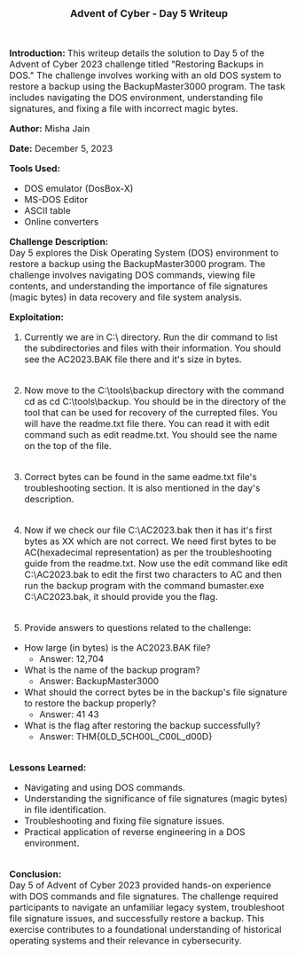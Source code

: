 <font size = '4'>
<p align = 'center'>
<b>
Advent of Cyber - Day 5 Writeup 
</b>
</p>
</font>

<br>
<font size = '3'>

<b>Introduction: </b>
This writeup details the solution to Day 5 of the Advent of Cyber 2023 challenge titled "Restoring Backups in DOS." The challenge involves working with an old DOS system to restore a backup using the BackupMaster3000 program. The task includes navigating the DOS environment, understanding file signatures, and fixing a file with incorrect magic bytes.<br>

<b>Author:</b> Misha Jain

<b>Date:</b> December 5, 2023

<b>Tools Used:</b><br>
- DOS emulator (DosBox-X)
- MS-DOS Editor
- ASCII table
- Online converters

<b>Challenge Description:</b><br>
Day 5 explores the Disk Operating System (DOS) environment to restore a backup using the BackupMaster3000 program. The challenge involves navigating DOS commands, viewing file contents, and understanding the importance of file signatures (magic bytes) in data recovery and file system analysis.

<b>Exploitation:</b><br>
1. Currently we are in C:\ directory. Run the dir command to list the subdirectories and files with their information. You should see the AC2023.BAK file there and it's size in bytes.<br><br>

2. Now move to the C:\tools\backup directory with the command cd as cd C:\tools\backup. You should be in the directory of the tool that can be used for recovery of the currepted files. You will have the readme.txt file there. You can read it with edit command such as edit readme.txt. You should see the name on the top of the file.<br><br>

3. Correct bytes can be found in the same eadme.txt file's troubleshooting section. It is also mentioned in the day's description.<br><br>

4. Now if we check our file C:\AC2023.bak then it has it's first bytes as XX which are not correct. We need first bytes to be AC(hexadecimal representation) as per the troubleshooting guide from the readme.txt. Now use the edit command like edit C:\AC2023.bak to edit the first two characters to AC and then run the backup program with the command bumaster.exe C:\AC2023.bak, it should provide you the flag.<br><br>

5. Provide answers to questions related to the challenge:

- How large (in bytes) is the AC2023.BAK file?
    - Answer: 12,704
- What is the name of the backup program?
    - Answer: BackupMaster3000
- What should the correct bytes be in the backup's file signature to restore the backup properly?
    - Answer: 41 43
- What is the flag after restoring the backup successfully?
    - Answer: THM{0LD_5CH00L_C00L_d00D}<br><br>

<b>Lessons Learned:</b><br>
- Navigating and using DOS commands.
- Understanding the significance of file signatures (magic bytes) in file identification.
- Troubleshooting and fixing file signature issues.
- Practical application of reverse engineering in a DOS environment.<br><br>

<b>Conclusion:</b><br>
Day 5 of Advent of Cyber 2023 provided hands-on experience with DOS commands and file signatures. The challenge required participants to navigate an unfamiliar legacy system, troubleshoot file signature issues, and successfully restore a backup. This exercise contributes to a foundational understanding of historical operating systems and their relevance in cybersecurity.

</font>